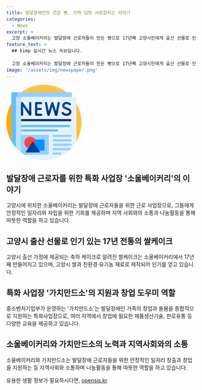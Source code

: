 ```yaml
---
title: 발달장애인의 건강 빵, 지역 입맛 사로잡히는 이야기
categories:
  - News
excerpt: >
  고양 소울베이커리는 발달장애 근로자들이 만든 빵으로 17년째 고양시민에게 출산 선물로 인기다. 근로자들은 숙련된 일꾼으로, 고양시 쌀과 친환경·유기농 재료로만 만든 케이크는 산모 건강에도 좋아 인기가 많다. 김혜정 원장은 근로장애인에게 안정적인 일자리를 제공하는 것을 중요시하며, 모든 공정에 근로장애인이 참여하고 노숙인에게 나눔활동까지 함께한다. 이는 발달장애 근로자들의 자립과 지역사회에서의 역할을 지원하는 것이 목적이다.
feature_text: >
  ## kimp 실시간 뉴스 속보입니다.

  고양 소울베이커리는 발달장애 근로자들이 만든 빵으로 17년째 고양시민에게 출산 선물로 인기다. 근로자들은 숙련된 일꾼으로, 고양시 쌀과 친환경·유기농 재료로만 만든 케이크는 산모 건강에도 좋아 인기가 많다. 김혜정 원장은 근로장애인에게 안정적인 일자리를 제공하는 것을 중요시하며, 모든 공정에 근로장애인이 참여하고 노숙인에게 나눔활동까지 함께한다. 이는 발달장애 근로자들의 자립과 지역사회에서의 역할을 지원하는 것이 목적이다.
image: '/assets/img/newspaper.png'
---
```


<p><img src="/assets/img/newspaper.png" alt="kimplant 속보" /></p>

<h2 data-ke-size="size26">발달장애 근로자를 위한 특화 사업장 '소울베이커리'의 이야기</h2>

<p data-ke-size="size16">고양시에 위치한 소울베이커리는 발달장애 근로자들을 위한 근로 사업장으로, 그들에게 안정적인 일자리와 자립을 위한 기회를 제공하며 지역 사회와의 소통과 나눔활동을 통해 따뜻한 역할을 하고 있습니다.</p>

<h2 data-ke-size="size26">고양시 출산 선물로 인기 있는 17년 전통의 쌀케이크</h2>

<p data-ke-size="size16">고양시 출산 가정에 제공되는 축하 케이크로 알려진 쌀케이크는 소울베이커리에서 17년째 만들어지고 있으며, 고양시 쌀과 친환경·유기농 재료로 제작되어 인기를 얻고 있습니다.</p>

<h2 data-ke-size="size26">특화 사업장 '가치만드소'의 지원과 창업 도우미 역할</h2>

<p data-ke-size="size16">중소벤처기업부가 운영하는 '가치만드소'는 발달장애인 가족의 창업과 돌봄을 종합적으로 지원하는 특화사업장으로, 여러 지역에서 창업에 필요한 제품생산기술, 판로유통 등 다양한 교육을 제공하고 있습니다.</p>

<h2 data-ke-size="size26">소울베이커리와 가치만드소의 노력과 지역사회와의 소통</h2>

<p data-ke-size="size16">소울베이커리와 가치만드소는 발달장애 근로자들을 위한 안정적인 일자리 창출과 창업을 지원하는 등 지역사회와 소통하며 나눔활동을 통해 따뜻한 역할을 하고 있습니다.</p>
유용한 생활 정보가 필요하시다면, <a href="https://opensis.kr" rel="dofollow">opensis.kr</a>


